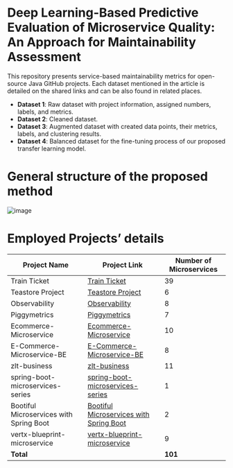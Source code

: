 # Deep Learning-Based Predictive Evaluation of Microservice Quality: An Approach for  Maintainability Assessment

This repository presents service-based maintainability metrics for open-source Java GitHub projects. Each dataset mentioned in the article is detailed on the shared links and can be also found in related places. 

- **Dataset 1**: Raw dataset with project information, assigned numbers, labels, and metrics.
- **Dataset 2**: Cleaned dataset.
- **Dataset 3**: Augmented dataset with created data points, their metrics, labels, and clustering results.
- **Dataset 4**: Balanced dataset for the fine-tuning process of our proposed transfer learning model.

# General structure of the proposed method  

![image](https://github.com/user-attachments/assets/1b490067-49e1-4e45-9f16-c8d577fde659)



# Employed Projects’ details  

| Project Name                          | Project Link                                                                                     | Number of Microservices |
|---------------------------------------|--------------------------------------------------------------------------------------------------|-------------------------|
| Train Ticket                          | [Train Ticket](https://github.com/FudanSELab/train-ticket)                                       |             39          |
| Teastore Project                      | [Teastore Project](https://github.com/DescartesResearch/TeaStore)                                |              6          |
| Observability                         | [Observability](https://github.com/aelkz/microservices-observability)                            |              8          |
| Piggymetrics                          | [Piggymetrics](https://github.com/sqshq/piggymetrics)                                            |              7          |
| Ecommerce-Microservice                | [Ecommerce-Microservice](https://github.com/hoangtien2k3qx1/ecommerce-microservices)             |             10          |
| E-Commerce-Microservice-BE            | [E-Commerce-Microservice-BE](https://github.com/ahmetcan-7/fullstack-ecommerce-microservices)    |              8          |
| zlt-business                          | [zlt-business](https://github.com/zlt2000/microservices-platform/tree/master/zlt-business)       |             11          |
| spring-boot-microservices-series      | [spring-boot-microservices-series](https://github.com/sivaprasadreddy/spring-boot-microservices-series) |       1          |
| Bootiful Microservices with Spring Boot | [Bootiful Microservices with Spring Boot](https://github.com/oktadev/spring-boot-microservices-example) |     2          |
| vertx-blueprint-microservice          | [vertx-blueprint-microservice](https://github.com/sczyh30/vertx-blueprint-microservice)          |              9          |
| **Total**                             |                                                                                                  |          **101**        |

